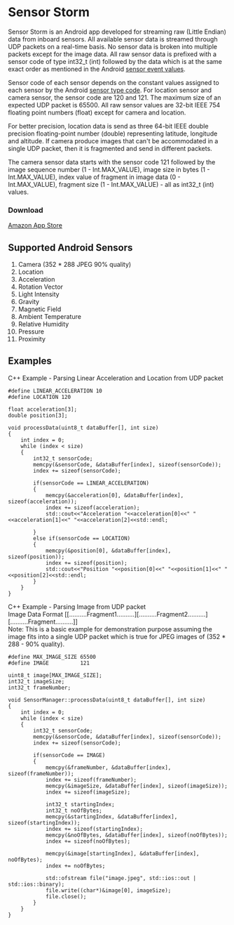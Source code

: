 # Sensor Storm

Sensor Storm is an Android app developed for streaming raw (Little Endian) data from inboard sensors. All available sensor data is streamed through UDP packets on a real-time basis. No sensor data is broken into multiple packets except for the image data. All raw sensor data is prefixed with a sensor code of type int32_t (int) followed by the data which is at the same exact order as mentioned in the Android [sensor event values](https://developer.android.com/reference/android/hardware/SensorEvent#values).  

Sensor code of each sensor depends on the constant values assigned to each sensor by the Android [sensor type code](https://developer.android.com/guide/topics/sensors/sensors_overview). For location sensor and camera sensor, the sensor code are 120 and 121. The maximum size of an expected UDP packet is 65500. All raw sensor values are 32-bit IEEE 754 floating point numbers (float) except for camera and location.  

For better precision, location data is send as three 64-bit IEEE double precision floating-point number (double) representing latitude, longitude and altitude. If camera produce images that can't be accommodated in a single UDP packet, then it is fragmented and send in different packets. 

The camera sensor data starts with the sensor code 121 followed by the image sequence number (1 - Int.MAX_VALUE), image size in bytes (1 - Int.MAX_VALUE), index value of fragment in image data (0 - Int.MAX_VALUE), fragment size (1 - Int.MAX_VALUE) - all as int32_t (int) values. 

### Download  
[Amazon App Store](https://www.amazon.com/dp/B095SMCM5T/)

## Supported Android Sensors  
1)  Camera (352 * 288 JPEG 90% quality)
2)  Location
3)  Acceleration
4)  Rotation Vector
5)  Light Intensity
6)  Gravity
7)  Magnetic Field
8)  Ambient Temperature
9)  Relative Humidity
10) Pressure
11) Proximity

## Examples
C++ Example - Parsing Linear Acceleration and Location from UDP packet
```
#define LINEAR_ACCELERATION 10
#define LOCATION 120

float acceleration[3];
double position[3];

void processData(uint8_t dataBuffer[], int size)
{
    int index = 0;
    while (index < size)
    {
        int32_t sensorCode;
        memcpy(&sensorCode, &dataBuffer[index], sizeof(sensorCode));
        index += sizeof(sensorCode);

        if(sensorCode == LINEAR_ACCELERATION)
        {   
            memcpy(&acceleration[0], &dataBuffer[index], sizeof(acceleration));
            index += sizeof(acceleration);         
            std::cout<<"Acceleration "<<acceleration[0]<<" "<<acceleration[1]<<" "<<acceleration[2]<<std::endl;
          
        }
        else if(sensorCode == LOCATION)
        {   
            memcpy(&position[0], &dataBuffer[index], sizeof(position));
            index += sizeof(position);
            std::cout<<"Position "<<position[0]<<" "<<position[1]<<" "<<position[2]<<std::endl;        
        }
    }
}
```

C++ Example - Parsing Image from UDP packet  
Image Data Format [[..........Fragment1..........][..........Fragment2..........][..........Fragment..........]]  
Note: This is a basic example for demonstration purpose assuming the image fits into a single UDP packet which is true for JPEG images of (352 * 288 - 90% quality).
```
#define MAX_IMAGE_SIZE 65500
#define IMAGE          121

uint8_t image[MAX_IMAGE_SIZE];
int32_t imageSize;
int32_t frameNumber;

void SensorManager::processData(uint8_t dataBuffer[], int size)
{
    int index = 0;
    while (index < size)
    {
        int32_t sensorCode;
        memcpy(&sensorCode, &dataBuffer[index], sizeof(sensorCode));
        index += sizeof(sensorCode);

        if(sensorCode == IMAGE)
        {
            memcpy(&frameNumber, &dataBuffer[index], sizeof(frameNumber));
            index += sizeof(frameNumber);
            memcpy(&imageSize, &dataBuffer[index], sizeof(imageSize));
            index += sizeof(imageSize);

            int32_t startingIndex;
            int32_t noOfBytes;
            memcpy(&startingIndex, &dataBuffer[index], sizeof(startingIndex));
            index += sizeof(startingIndex);
            memcpy(&noOfBytes, &dataBuffer[index], sizeof(noOfBytes));
            index += sizeof(noOfBytes);

            memcpy(&image[startingIndex], &dataBuffer[index], noOfBytes);
            index += noOfBytes;

            std::ofstream file("image.jpeg", std::ios::out | std::ios::binary);
            file.write((char*)&image[0], imageSize);
            file.close();
        }
    }
}
```
